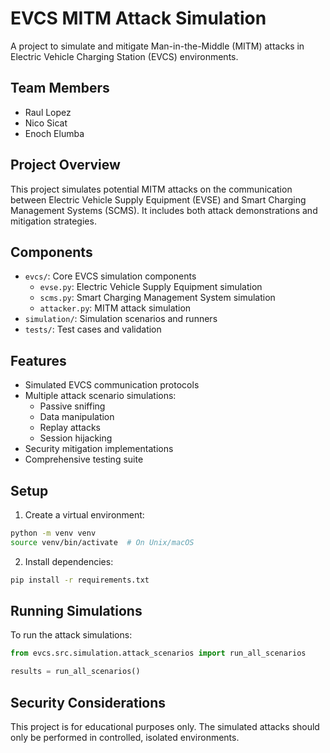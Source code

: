 # EVCS MITM Attack Simulation

A project to simulate and mitigate Man-in-the-Middle (MITM) attacks in Electric Vehicle Charging Station (EVCS) environments.

## Team Members
- Raul Lopez
- Nico Sicat
- Enoch Elumba

## Project Overview
This project simulates potential MITM attacks on the communication between Electric Vehicle Supply Equipment (EVSE) and Smart Charging Management Systems (SCMS). It includes both attack demonstrations and mitigation strategies.

## Components
- `evcs/`: Core EVCS simulation components
  - `evse.py`: Electric Vehicle Supply Equipment simulation
  - `scms.py`: Smart Charging Management System simulation
  - `attacker.py`: MITM attack simulation
- `simulation/`: Simulation scenarios and runners
- `tests/`: Test cases and validation

## Features
- Simulated EVCS communication protocols
- Multiple attack scenario simulations:
  - Passive sniffing
  - Data manipulation
  - Replay attacks
  - Session hijacking
- Security mitigation implementations
- Comprehensive testing suite

## Setup
1. Create a virtual environment:
```bash
python -m venv venv
source venv/bin/activate  # On Unix/macOS
```

2. Install dependencies:
```bash
pip install -r requirements.txt
```

## Running Simulations
To run the attack simulations:
```python
from evcs.src.simulation.attack_scenarios import run_all_scenarios

results = run_all_scenarios()
```

## Security Considerations
This project is for educational purposes only. The simulated attacks should only be performed in controlled, isolated environments.
